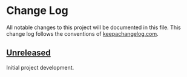 # Change Log

All notable changes to this project will be documented in this file.
This change log follows the conventions of
[keepachangelog.com](http://keepachangelog.com/).

## [Unreleased][unreleased]

Initial project development.


[unreleased]: https://github.com/Deep-Symmetry/lib-carabiner/compare/87f56a3e2a1f8d3822b68214d9ea9da0f3ced839...HEAD
